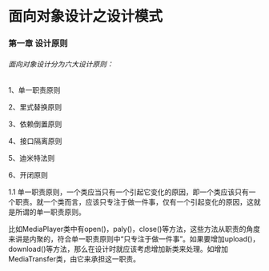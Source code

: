 # 面向对象设计之设计模式

### 

### 第一章 设计原则

###### 面向对象设计分为六大设计原则：

1、单一职责原则

2、里式替换原则

3、依赖倒置原则

4、接口隔离原则

5、迪米特法则

6、开闭原则



1.1 单一职责原则，一个类应当只有一个引起它变化的原因，即一个类应该只有一个职责。就一个类而言，应该只专注于做一件事，仅有一个引起变化的原因，这就是所谓的单一职责原则。

比如MediaPlayer类中有open()，paly()，close()等方法，这些方法从职责的角度来讲是内聚的，符合单一职责原则中“只专注于做一件事”。如果要增加upload()，download()等方法，那么在设计时就应该考虑增加新类来处理。如增加MediaTransfer类，由它来承担这一职责。